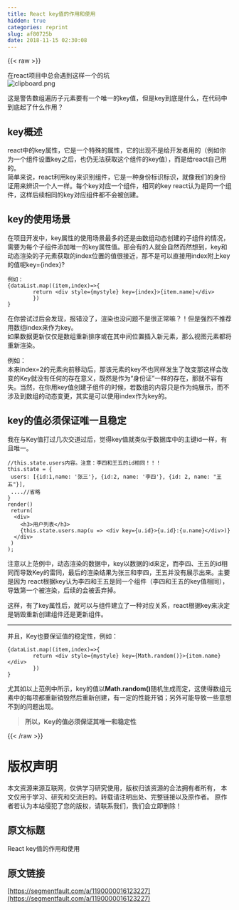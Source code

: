 ```yaml
---
title: React key值的作用和使用
hidden: true
categories: reprint
slug: af80725b
date: 2018-11-15 02:30:08
---
```


{{< raw >}}
<p>&#x5728;react&#x9879;&#x76EE;&#x4E2D;&#x603B;&#x4F1A;&#x9047;&#x5230;&#x8FD9;&#x6837;&#x4E00;&#x4E2A;&#x7684;&#x5751;<br><span class="img-wrap"><img data-src="/img/bVbfKuj?w=386&amp;h=137" src="https://static.alili.tech/img/bVbfKuj?w=386&amp;h=137" alt="clipboard.png" title="clipboard.png"></span></p><p>&#x8FD9;&#x662F;&#x8B66;&#x544A;&#x6570;&#x7EC4;&#x904D;&#x5386;&#x5B50;&#x5143;&#x7D20;&#x8981;&#x6709;&#x4E00;&#x4E2A;&#x552F;&#x4E00;&#x7684;key&#x503C;&#xFF0C;&#x4F46;&#x662F;key&#x5230;&#x5E95;&#x662F;&#x4EC0;&#x4E48;&#xFF0C;&#x5728;&#x4EE3;&#x7801;&#x4E2D;&#x5230;&#x5E95;&#x8D77;&#x4E86;&#x4EC0;&#x4E48;&#x4F5C;&#x7528;&#xFF1F;</p><h2>key&#x6982;&#x8FF0;</h2><p>react&#x4E2D;&#x7684;key&#x5C5E;&#x6027;&#xFF0C;&#x5B83;&#x662F;&#x4E00;&#x4E2A;&#x7279;&#x6B8A;&#x7684;&#x5C5E;&#x6027;&#xFF0C;&#x5B83;&#x7684;&#x51FA;&#x73B0;&#x4E0D;&#x662F;&#x7ED9;&#x5F00;&#x53D1;&#x8005;&#x7528;&#x7684;&#xFF08;&#x4F8B;&#x5982;&#x4F60;&#x4E3A;&#x4E00;&#x4E2A;&#x7EC4;&#x4EF6;&#x8BBE;&#x7F6E;key&#x4E4B;&#x540E;&#xFF0C;&#x4E5F;&#x4ECD;&#x65E0;&#x6CD5;&#x83B7;&#x53D6;&#x8FD9;&#x4E2A;&#x7EC4;&#x4EF6;&#x7684;key&#x503C;&#xFF09;&#xFF0C;&#x800C;&#x662F;&#x7ED9;react&#x81EA;&#x5DF1;&#x7528;&#x7684;&#x3002;<br>&#x7B80;&#x5355;&#x6765;&#x8BF4;&#xFF0C;react&#x5229;&#x7528;key&#x6765;&#x8BC6;&#x522B;&#x7EC4;&#x4EF6;&#xFF0C;&#x5B83;&#x662F;&#x4E00;&#x79CD;&#x8EAB;&#x4EFD;&#x6807;&#x8BC6;&#x6807;&#x8BC6;&#xFF0C;&#x5C31;&#x50CF;&#x6211;&#x4EEC;&#x7684;&#x8EAB;&#x4EFD;&#x8BC1;&#x7528;&#x6765;&#x8FA8;&#x8BC6;&#x4E00;&#x4E2A;&#x4EBA;&#x4E00;&#x6837;&#x3002;&#x6BCF;&#x4E2A;key&#x5BF9;&#x5E94;&#x4E00;&#x4E2A;&#x7EC4;&#x4EF6;&#xFF0C;&#x76F8;&#x540C;&#x7684;key react&#x8BA4;&#x4E3A;&#x662F;&#x540C;&#x4E00;&#x4E2A;&#x7EC4;&#x4EF6;&#xFF0C;&#x8FD9;&#x6837;&#x540E;&#x7EED;&#x76F8;&#x540C;&#x7684;key&#x5BF9;&#x5E94;&#x7EC4;&#x4EF6;&#x90FD;&#x4E0D;&#x4F1A;&#x88AB;&#x521B;&#x5EFA;&#x3002;</p><h2>key&#x7684;&#x4F7F;&#x7528;&#x573A;&#x666F;</h2><p>&#x5728;&#x9879;&#x76EE;&#x5F00;&#x53D1;&#x4E2D;&#xFF0C;key&#x5C5E;&#x6027;&#x7684;&#x4F7F;&#x7528;&#x573A;&#x666F;&#x6700;&#x591A;&#x7684;&#x8FD8;&#x662F;&#x7531;&#x6570;&#x7EC4;&#x52A8;&#x6001;&#x521B;&#x5EFA;&#x7684;&#x5B50;&#x7EC4;&#x4EF6;&#x7684;&#x60C5;&#x51B5;&#xFF0C;&#x9700;&#x8981;&#x4E3A;&#x6BCF;&#x4E2A;&#x5B50;&#x7EC4;&#x4EF6;&#x6DFB;&#x52A0;&#x552F;&#x4E00;&#x7684;key&#x5C5E;&#x6027;&#x503C;&#x3002;&#x90A3;&#x4F1A;&#x6709;&#x7684;&#x4EBA;&#x5C31;&#x4F1A;&#x81EA;&#x7136;&#x800C;&#x7136;&#x60F3;&#x5230;&#xFF0C;key&#x548C;&#x52A8;&#x6001;&#x6E32;&#x67D3;&#x7684;&#x5B50;&#x5143;&#x7D20;&#x83B7;&#x53D6;&#x7684;index&#x4F4D;&#x7F6E;&#x7684;&#x503C;&#x5F88;&#x63A5;&#x8FD1;&#xFF0C;&#x90A3;&#x4E0D;&#x662F;&#x53EF;&#x4EE5;&#x76F4;&#x63A5;&#x7528;index&#x9644;&#x4E0A;key&#x7684;&#x503C;&#x5462;key={index}?</p><pre><code>&#x4F8B;&#x5982;&#xFF1A;
{dataList.map((item,index)=&gt;{
        return &lt;div style={mystyle} key={index}&gt;{item.name}&lt;/div&gt;
        })
}</code></pre><p>&#x5728;&#x4F60;&#x5C1D;&#x8BD5;&#x8FC7;&#x540E;&#x4F1A;&#x53D1;&#x73B0;&#xFF0C;&#x62A5;&#x9519;&#x6CA1;&#x4E86;&#xFF0C;&#x6E32;&#x67D3;&#x4E5F;&#x6CA1;&#x95EE;&#x9898;&#x4E0D;&#x662F;&#x5F88;&#x6B63;&#x5E38;&#x561B;&#xFF1F;&#xFF01;&#x4F46;&#x662F;&#x5F3A;&#x70C8;&#x4E0D;&#x63A8;&#x8350;&#x7528;&#x6570;&#x7EC4;index&#x6765;&#x4F5C;&#x4E3A;key&#x3002;<br>&#x5982;&#x679C;&#x6570;&#x636E;&#x66F4;&#x65B0;&#x4EC5;&#x4EC5;&#x662F;&#x6570;&#x7EC4;&#x91CD;&#x65B0;&#x6392;&#x5E8F;&#x6216;&#x5728;&#x5176;&#x4E2D;&#x95F4;&#x4F4D;&#x7F6E;&#x63D2;&#x5165;&#x65B0;&#x5143;&#x7D20;&#xFF0C;&#x90A3;&#x4E48;&#x89C6;&#x56FE;&#x5143;&#x7D20;&#x90FD;&#x5C06;&#x91CD;&#x65B0;&#x6E32;&#x67D3;&#x3002;</p><p>&#x4F8B;&#x5982;&#xFF1A;<br>&#x672C;&#x6765;index=2&#x7684;&#x5143;&#x7D20;&#x5411;&#x524D;&#x79FB;&#x52A8;&#x540E;&#xFF0C;&#x90A3;&#x8BE5;&#x5143;&#x7D20;&#x7684;key&#x4E0D;&#x4E5F;&#x540C;&#x6837;&#x53D1;&#x751F;&#x4E86;&#x6539;&#x53D8;&#x90A3;&#x8FD9;&#x6837;&#x4F1A;&#x6539;&#x53D8;&#x7684;Key&#x5C31;&#x6CA1;&#x6709;&#x4EFB;&#x4F55;&#x7684;&#x5B58;&#x5728;&#x610F;&#x4E49;&#xFF0C;&#x65E2;&#x7136;&#x662F;&#x4F5C;&#x4E3A;&#x201C;&#x8EAB;&#x4EFD;&#x8BC1;&#x201D;&#x4E00;&#x6837;&#x7684;&#x5B58;&#x5728;&#xFF0C;&#x90A3;&#x5C31;&#x4E0D;&#x5BB9;&#x6709;&#x5931;&#x3002;&#x5F53;&#x7136;&#xFF0C;&#x5728;&#x4F60;&#x7528;key&#x503C;&#x521B;&#x5EFA;&#x5B50;&#x7EC4;&#x4EF6;&#x7684;&#x65F6;&#x5019;&#xFF0C;&#x82E5;&#x6570;&#x7EC4;&#x7684;&#x5185;&#x5BB9;&#x53EA;&#x662F;&#x4F5C;&#x4E3A;&#x7EAF;&#x5C55;&#x793A;&#xFF0C;&#x800C;&#x4E0D;&#x6D89;&#x53CA;&#x5230;&#x6570;&#x7EC4;&#x7684;&#x52A8;&#x6001;&#x53D8;&#x66F4;&#xFF0C;&#x5176;&#x5B9E;&#x662F;&#x53EF;&#x4EE5;&#x4F7F;&#x7528;index&#x4F5C;&#x4E3A;key&#x7684;&#x3002;</p><h2>key&#x7684;&#x503C;&#x5FC5;&#x987B;&#x4FDD;&#x8BC1;&#x552F;&#x4E00;&#x4E14;&#x7A33;&#x5B9A;</h2><p>&#x6211;&#x5728;&#x4E0E;Key&#x503C;&#x6253;&#x8FC7;&#x51E0;&#x6B21;&#x4EA4;&#x9053;&#x8FC7;&#x540E;&#xFF0C;&#x89C9;&#x5F97;key&#x503C;&#x5C31;&#x7C7B;&#x4F3C;&#x4E8E;&#x6570;&#x636E;&#x5E93;&#x4E2D;&#x7684;&#x4E3B;&#x952E;id&#x4E00;&#x6837;&#xFF0C;&#x6709;&#x4E14;&#x552F;&#x4E00;&#x3002;</p><pre><code>//this.state.users&#x5185;&#x5BB9;&#x3002;&#x6CE8;&#x610F;&#xFF1A;&#x674E;&#x56DB;&#x548C;&#x738B;&#x4E94;&#x7684;id&#x76F8;&#x540C;&#xFF01;&#xFF01;&#xFF01;
this.state = {
 users: [{id:1,name: &apos;&#x5F20;&#x4E09;&apos;}, {id:2, name: &apos;&#x674E;&#x56DB;&apos;}, {id: 2, name: &quot;&#x738B;&#x4E94;&quot;}],
 ....//&#x7701;&#x7565;
}
render()
 return(
  &lt;div&gt;
    &lt;h3&gt;&#x7528;&#x6237;&#x5217;&#x8868;&lt;/h3&gt;
    {this.state.users.map(u =&gt; &lt;div key={u.id}&gt;{u.id}:{u.name}&lt;/div&gt;)}
  &lt;/div&gt;
 )
);</code></pre><p>&#x6CE8;&#x610F;&#x4EE5;&#x4E0A;&#x8303;&#x4F8B;&#x4E2D;&#xFF0C;&#x52A8;&#x6001;&#x6E32;&#x67D3;&#x7684;&#x6570;&#x636E;&#x4E2D;&#xFF0C;key&#x4EE5;&#x6570;&#x636E;&#x7684;id&#x6765;&#x5B9A;&#xFF0C;&#x800C;&#x674E;&#x56DB;&#x3001;&#x738B;&#x4E94;&#x7684;id&#x76F8;&#x540C;&#x800C;&#x5BFC;&#x81F4;Key&#x7684;&#x96F7;&#x540C;&#xFF0C;&#x6700;&#x540E;&#x7684;&#x6E32;&#x67D3;&#x7ED3;&#x679C;&#x4E3A;&#x5F20;&#x4E09;&#x548C;&#x674E;&#x56DB;&#xFF0C;&#x738B;&#x4E94;&#x5E76;&#x6CA1;&#x6709;&#x5C55;&#x793A;&#x51FA;&#x6765;&#x3002;&#x4E3B;&#x8981;&#x662F;&#x56E0;&#x4E3A; react&#x6839;&#x636E;key&#x8BA4;&#x4E3A;&#x674E;&#x56DB;&#x548C;&#x738B;&#x4E94;&#x662F;&#x540C;&#x4E00;&#x4E2A;&#x7EC4;&#x4EF6;&#xFF08;&#x674E;&#x56DB;&#x548C;&#x738B;&#x4E94;&#x7684;key&#x503C;&#x76F8;&#x540C;&#xFF09;&#xFF0C;&#x5BFC;&#x81F4;&#x7B2C;&#x4E00;&#x4E2A;&#x88AB;&#x6E32;&#x67D3;&#xFF0C;&#x540E;&#x7EED;&#x7684;&#x4F1A;&#x88AB;&#x4E22;&#x5F03;&#x6389;&#x3002;</p><p>&#x8FD9;&#x6837;&#xFF0C;&#x6709;&#x4E86;key&#x5C5E;&#x6027;&#x540E;&#xFF0C;&#x5C31;&#x53EF;&#x4EE5;&#x4E0E;&#x7EC4;&#x4EF6;&#x5EFA;&#x7ACB;&#x4E86;&#x4E00;&#x79CD;&#x5BF9;&#x5E94;&#x5173;&#x7CFB;&#xFF0C;react&#x6839;&#x636E;key&#x6765;&#x51B3;&#x5B9A;&#x662F;&#x9500;&#x6BC1;&#x91CD;&#x65B0;&#x521B;&#x5EFA;&#x7EC4;&#x4EF6;&#x8FD8;&#x662F;&#x66F4;&#x65B0;&#x7EC4;&#x4EF6;&#x3002;</p><hr><p>&#x5E76;&#x4E14;&#xFF0C;Key&#x4E5F;&#x8981;&#x4FDD;&#x8BC1;&#x503C;&#x7684;&#x7A33;&#x5B9A;&#x6027;&#xFF0C;&#x4F8B;&#x5982;&#xFF1A;</p><pre><code>{dataList.map((item,index)=&gt;{
        return &lt;div style={mystyle} key={Math.random()}&gt;{item.name}&lt;/div&gt;
        })
}</code></pre><p>&#x5C24;&#x5176;&#x5982;&#x4EE5;&#x4E0A;&#x8303;&#x4F8B;&#x4E2D;&#x6240;&#x793A;&#xFF0C;key&#x7684;&#x503C;&#x4EE5;<strong>Math.random()</strong>&#x968F;&#x673A;&#x751F;&#x6210;&#x800C;&#x5B9A;&#xFF0C;&#x8FD9;&#x4F7F;&#x5F97;&#x6570;&#x7EC4;&#x5143;&#x7D20;&#x4E2D;&#x7684;&#x6BCF;&#x9879;&#x90FD;&#x91CD;&#x65B0;&#x9500;&#x6BC1;&#x7136;&#x540E;&#x91CD;&#x65B0;&#x521B;&#x5EFA;&#xFF0C;&#x6709;&#x4E00;&#x5B9A;&#x7684;&#x6027;&#x80FD;&#x5F00;&#x9500;&#xFF1B;&#x53E6;&#x5916;&#x53EF;&#x80FD;&#x5BFC;&#x81F4;&#x4E00;&#x4E9B;&#x610F;&#x60F3;&#x4E0D;&#x5230;&#x7684;&#x95EE;&#x9898;&#x51FA;&#x73B0;&#x3002;</p><blockquote><strong>&#x6240;&#x4EE5;&#xFF0C;Key&#x7684;&#x503C;&#x5FC5;&#x987B;&#x4FDD;&#x8BC1;&#x5176;&#x552F;&#x4E00;&#x548C;&#x7A33;&#x5B9A;&#x6027;</strong></blockquote>
{{< /raw >}}

# 版权声明
本文资源来源互联网，仅供学习研究使用，版权归该资源的合法拥有者所有，
本文仅用于学习、研究和交流目的。转载请注明出处、完整链接以及原作者。
原作者若认为本站侵犯了您的版权，请联系我们，我们会立即删除！

## 原文标题
React key值的作用和使用

## 原文链接
[https://segmentfault.com/a/1190000016123227](https://segmentfault.com/a/1190000016123227)

